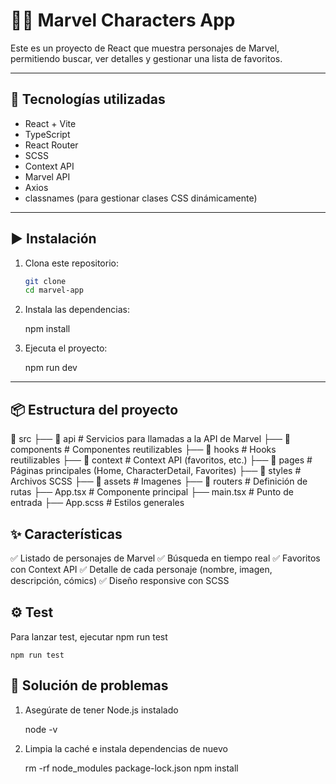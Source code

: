 # 🦸‍♂️ Marvel Characters App

Este es un proyecto de React que muestra personajes de Marvel, permitiendo buscar, ver detalles y gestionar una lista de favoritos.

---

## 🚀 **Tecnologías utilizadas**

- React + Vite
- TypeScript
- React Router
- SCSS
- Context API
- Marvel API
- Axios
- classnames (para gestionar clases CSS dinámicamente)

---

## ▶️ **Instalación**

1. Clona este repositorio:

   ```sh
   git clone
   cd marvel-app
   ```

2. Instala las dependencias:

   npm install

3. Ejecuta el proyecto:

   npm run dev

---

## 📦 **Estructura del proyecto**

📂 src
├── 📂 api # Servicios para llamadas a la API de Marvel
├── 📂 components # Componentes reutilizables
├── 📂 hooks # Hooks reutilizables
├── 📂 context # Context API (favoritos, etc.)
├── 📂 pages # Páginas principales (Home, CharacterDetail, Favorites)
├── 📂 styles # Archivos SCSS
├── 📂 assets # Imagenes
├── 📂 routers # Definición de rutas
├── App.tsx # Componente principal
├── main.tsx # Punto de entrada
├── App.scss # Estilos generales

## ✨ **Características**

✅ Listado de personajes de Marvel
✅ Búsqueda en tiempo real
✅ Favoritos con Context API
✅ Detalle de cada personaje (nombre, imagen, descripción, cómics)
✅ Diseño responsive con SCSS

## ⚙️ **Test**

Para lanzar test, ejecutar
npm run test

```
npm run test

```

## 🐞 **Solución de problemas**

1. Asegúrate de tener Node.js instalado

   node -v

2. Limpia la caché e instala dependencias de nuevo

   rm -rf node_modules package-lock.json
   npm install
